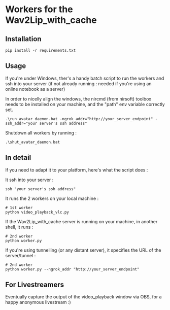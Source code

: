 # Workers for the Wav2Lip_with_cache

## Installation

```shell
pip install -r requirements.txt
```

## Usage 

If you're under Windows, ther's a handy batch script to run the workers and ssh into your server (if not already running : needed if you're using an online notebook as a server)

In order to nicelly align the windows, the nircmd (from nirsoft) toolbox needs to be installed on your machine, and the "path" env variable correctly set.

```shell
.\run_avatar_daemon.bat -ngrok_addr="http://your_server_endpoint" -ssh_addr="your server's ssh address"
```

Shutdown all workers by running :

```shell
.\shut_avatar_daemon.bat
```

## In detail

If you need to adapt it to your platform, here's what the script does :

It ssh into your server :

```shell
ssh "your server's ssh address"
```

It runs the 2 workers on your local machine :

```shell
# 1st worker
python video_playback_vlc.py
```

If the Wav2Lip_with_cache server is running on your machine, in another shell, it runs :

```shell
# 2nd worker
python worker.py
```

If you're using tunnelling (or any distant server), it specifies the URL of the server/tunnel :

```shell
# 2nd worker
python worker.py --ngrok_addr "http://your_server_endpoint"
```

## For Livestreamers

Eventually capture the output of the video_playback window via OBS, for a happy anonymous livestream :)